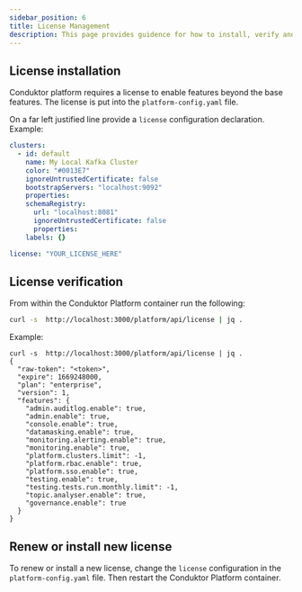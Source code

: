 ```yaml
---
sidebar_position: 6
title: License Management
description: This page provides guidence for how to install, verify and renew licenses for Conduktor Platform.
---
```


## License installation

Conduktor platform requires a license to enable features beyond the base features.  The license is put into the `platform-config.yaml` file.

On a far left justified line provide a `license` configuration declaration.  Example:
```yaml
clusters:
  - id: default
    name: My Local Kafka Cluster
    color: "#0013E7"
    ignoreUntrustedCertificate: false
    bootstrapServers: "localhost:9092"
    properties:
    schemaRegistry:
      url: "localhost:8081"
      ignoreUntrustedCertificate: false
      properties:
    labels: {}

license: "YOUR_LICENSE_HERE"
```

## License verification

From within the Conduktor Platform container run the following:
```sh
curl -s  http://localhost:3000/platform/api/license | jq .
```

Example:
```
curl -s  http://localhost:3000/platform/api/license | jq .
{
  "raw-token": "<token>",
  "expire": 1669248000,
  "plan": "enterprise",
  "version": 1,
  "features": {
    "admin.auditlog.enable": true,
    "admin.enable": true,
    "console.enable": true,
    "datamasking.enable": true,
    "monitoring.alerting.enable": true,
    "monitoring.enable": true,
    "platform.clusters.limit": -1,
    "platform.rbac.enable": true,
    "platform.sso.enable": true,
    "testing.enable": true,
    "testing.tests.run.monthly.limit": -1,
    "topic.analyser.enable": true,
    "governance.enable": true
  }
}
```

## Renew or install new license

To renew or install a new license, change the `license` configuration in the `platform-config.yaml` file. Then restart the Conduktor Platform container.  
